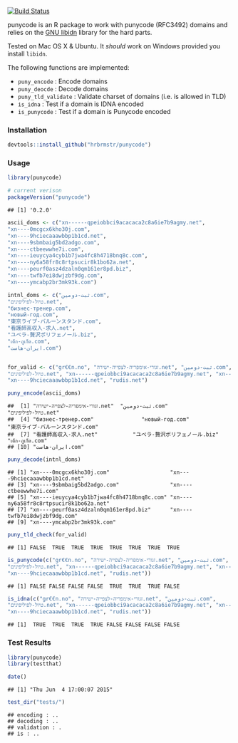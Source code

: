 [![Build Status](https://travis-ci.org/hrbrmstr/punycode.svg)](https://travis-ci.org/hrbrmstr/punycode)

punycode is an R package to work with punycode (RFC3492) domains and relies on the [GNU libidn](http://www.gnu.org/software/libidn/) library for the hard parts.

Tested on Mac OS X & Ubuntu. It *should* work on Windows provided you install `libidn`.

The following functions are implemented:

-   `puny_encode` : Encode domains
-   `puny_deocde` : Decode domains
-   `puny_tld_validate` : Validate charset of domains (i.e. is allowed in TLD)
-   `is_idna` : Test if a domain is IDNA encoded
-   `is_punycode` : Test if a domain is Punycode encoded

### Installation

``` r
devtools::install_github("hrbrmstr/punycode")
```

### Usage

``` r
library(punycode)

# current verison
packageVersion("punycode")
```

    ## [1] '0.2.0'

``` r
ascii_doms <- c("xn------qpeiobbci9acacaca2c8a6ie7b9agmy.net",
"xn----0mcgcx6kho30j.com",
"xn----9hciecaaawbbp1b1cd.net",
"xn----9sbmbaig5bd2adgo.com",
"xn----ctbeewwhe7i.com",
"xn----ieuycya4cyb1b7jwa4fc8h4718bnq8c.com",
"xn----ny6a58fr8c8rtpsucir8k1bo62a.net",
"xn----peurf0asz4dzaln0qm161er8pd.biz",
"xn----twfb7ei8dwjzbf9dg.com",
"xn----ymcabp2br3mk93k.com")

intnl_doms <- c("ثبت-دومین.com",
"טיול-לפיליפינים.net",
"бизнес-тренер.com",
"новый-год.com",
"東京ライブ-バルーンスタンド.com",
"看護師高収入-求人.net",
"ユベラ-贅沢ポリフェノール.biz",
"เด็ก-ภูเก็ต.com",
"ایران-هاست.com")


for_valid <- c("gr€€n.no", "זגורי-אימפריה-לצפייה-ישירה.net", "ثبت-دومین.com",
"טיול-לפיליפינים.net", "xn------qpeiobbci9acacaca2c8a6ie7b9agmy.net", "xn----0mcgcx6kho30j.com",
"xn----9hciecaaawbbp1b1cd.net", "rudis.net")

puny_encode(ascii_doms)
```

    ##  [1] "זגורי-אימפריה-לצפייה-ישירה.net"  "ثبت-دومین.com"                   "טיול-לפיליפינים.net"            
    ##  [4] "бизнес-тренер.com"               "новый-год.com"                   "東京ライブ-バルーンスタンド.com"
    ##  [7] "看護師高収入-求人.net"           "ユベラ-贅沢ポリフェノール.biz"   "เด็ก-ภูเก็ต.com"                      
    ## [10] "ایران-هاست.com"

``` r
puny_decode(intnl_doms)
```

    ## [1] "xn----0mcgcx6kho30j.com"                   "xn----9hciecaaawbbp1b1cd.net"             
    ## [3] "xn----9sbmbaig5bd2adgo.com"                "xn----ctbeewwhe7i.com"                    
    ## [5] "xn----ieuycya4cyb1b7jwa4fc8h4718bnq8c.com" "xn----ny6a58fr8c8rtpsucir8k1bo62a.net"    
    ## [7] "xn----peurf0asz4dzaln0qm161er8pd.biz"      "xn----twfb7ei8dwjzbf9dg.com"              
    ## [9] "xn----ymcabp2br3mk93k.com"

``` r
puny_tld_check(for_valid)
```

    ## [1] FALSE  TRUE  TRUE  TRUE  TRUE  TRUE  TRUE  TRUE

``` r
is_punycode(c("gr€€n.no", "זגורי-אימפריה-לצפייה-ישירה.net", "ثبت-دومین.com",
"טיול-לפיליפינים.net", "xn------qpeiobbci9acacaca2c8a6ie7b9agmy.net", "xn----0mcgcx6kho30j.com",
"xn----9hciecaaawbbp1b1cd.net", "rudis.net"))
```

    ## [1] FALSE FALSE FALSE FALSE  TRUE  TRUE  TRUE FALSE

``` r
is_idna(c("gr€€n.no", "זגורי-אימפריה-לצפייה-ישירה.net", "ثبت-دومین.com",
"טיול-לפיליפינים.net", "xn------qpeiobbci9acacaca2c8a6ie7b9agmy.net", "xn----0mcgcx6kho30j.com",
"xn----9hciecaaawbbp1b1cd.net", "rudis.net"))
```

    ## [1]  TRUE  TRUE  TRUE  TRUE FALSE FALSE FALSE FALSE

### Test Results

``` r
library(punycode)
library(testthat)

date()
```

    ## [1] "Thu Jun  4 17:00:07 2015"

``` r
test_dir("tests/")
```

    ## encoding : ..
    ## decoding : ..
    ## validation : .
    ## is : ..

